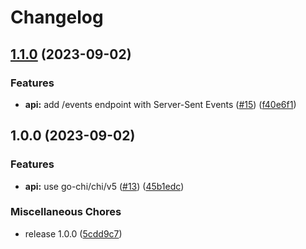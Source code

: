 # Changelog

## [1.1.0](https://github.com/nabeken/go-api-now/compare/v1.0.0...v1.1.0) (2023-09-02)


### Features

* **api:** add /events endpoint with Server-Sent Events ([#15](https://github.com/nabeken/go-api-now/issues/15)) ([f40e6f1](https://github.com/nabeken/go-api-now/commit/f40e6f1e84194b8b2bb2a09f4f0f62ec4c4392f0))

## 1.0.0 (2023-09-02)


### Features

* **api:** use go-chi/chi/v5 ([#13](https://github.com/nabeken/go-api-now/issues/13)) ([45b1edc](https://github.com/nabeken/go-api-now/commit/45b1edc70b2c0e287f7fc1c9aea02eebf03fdadf))


### Miscellaneous Chores

* release 1.0.0 ([5cdd9c7](https://github.com/nabeken/go-api-now/commit/5cdd9c757c09bd40d0be61c9928bacf345288ef6))

